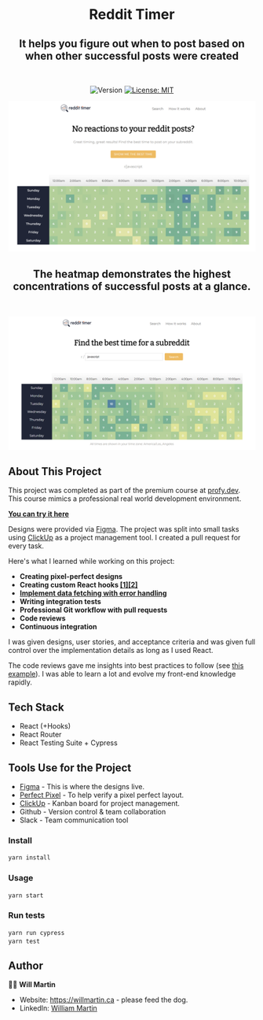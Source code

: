 <h1 align="center"> Reddit Timer</h1>
<h2 align="center"> It helps you figure out when to post based on when other successful posts were created</h2>
<br />

<p align="center">
  <img alt="Version" src="https://img.shields.io/badge/version-1.0.0-blue.svg?cacheSeconds=2592000" />
  <a href="#" target="_blank">
    <img alt="License: MIT" src="https://img.shields.io/badge/License-MIT-yellow.svg" />
  </a>
</p>




![App Home Screen](./docs/reddit_timer_home.png "Home Screen")

<h2 align="center"> The heatmap demonstrates the highest concentrations of successful posts at a glance.</h2>
<br />

![App Search Screen](./docs/reddit_timer_search_reactjs.png "Search Reactjs SubReddit")

## About This Project

This project was completed as part of the premium course at [profy.dev](https://profy.dev/employers). This course mimics a professional real world development environment.

**[You can try it here](https://reddit-timer-wjkmartin.herokuapp.com)**

Designs were provided via [Figma](https://www.figma.com/). The project was split into small tasks using [ClickUp](https://clickup.com/) as a project management tool. I created a pull request for every task.

Here's what I learned while working on this project:

* **Creating pixel-perfect designs**
* **Creating custom React hooks [[1]](https://github.com/profydev/reddit-timer-wjkmartin/blob/main/src/hooks/useInput.js)[[2]](https://github.com/profydev/reddit-timer-wjkmartin/blob/main/src/hooks/useFetchPosts.js)**
* **[Implement data fetching with error handling](https://github.com/profydev/reddit-timer-wjkmartin/blob/main/src/hooks/useFetchPosts.js)**
* **Writing integration tests**
* **Professional Git workflow with pull requests**
* **Code reviews**
* **Continuous integration**

I was given designs, user stories, and acceptance criteria and was given full control over the implementation details as long as I used React. 

The code reviews gave me insights into best practices to follow (see [this example](https://github.com/profydev/reddit-timer-wjkmartin/pull/7#pullrequestreview-805303855)). I was able to learn a lot and evolve my front-end knowledge rapidly.

## Tech Stack
 * React (+Hooks)
 * React Router
 * React Testing Suite + Cypress

## Tools Use for the Project
* [Figma](https://www.figma.com/) - This is where the designs live.
* [Perfect Pixel](https://chrome.google.com/webstore/detail/perfectpixel-by-welldonec/dkaagdgjmgdmbnecmcefdhjekcoceebi?hl=en) - To help verify a pixel perfect layout.
* [ClickUp](https://clickup.com/) - Kanban board for project management.
* Github - Version control & team collaboration
* Slack - Team communication tool

### Install
```sh
yarn install
```

### Usage
```sh
yarn start
```

### Run tests
```sh
yarn run cypress
yarn test
```

## Author
🧙‍♂️ **Will Martin**

* Website: https://willmartin.ca - please feed the dog.
* LinkedIn: [William Martin](https://www.linkedin.com/in/william-martin-a1890b184/)
